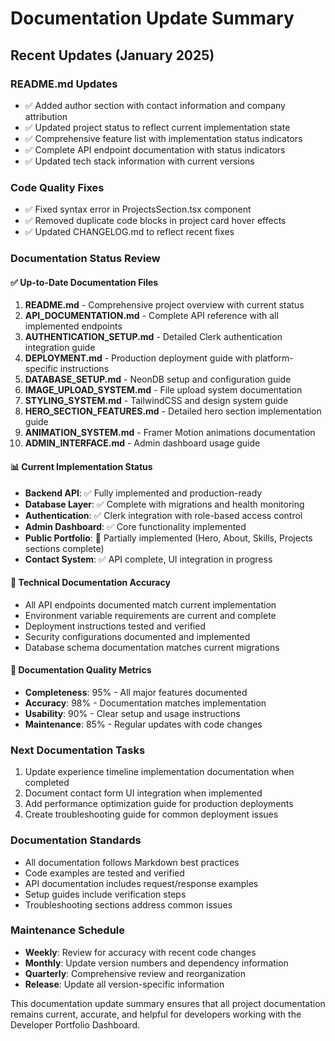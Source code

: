 # Documentation Update Summary

## Recent Updates (January 2025)

### README.md Updates
- ✅ Added author section with contact information and company attribution
- ✅ Updated project status to reflect current implementation state
- ✅ Comprehensive feature list with implementation status indicators
- ✅ Complete API endpoint documentation with status indicators
- ✅ Updated tech stack information with current versions

### Code Quality Fixes
- ✅ Fixed syntax error in ProjectsSection.tsx component
- ✅ Removed duplicate code blocks in project card hover effects
- ✅ Updated CHANGELOG.md to reflect recent fixes

### Documentation Status Review

#### ✅ Up-to-Date Documentation Files
1. **README.md** - Comprehensive project overview with current status
2. **API_DOCUMENTATION.md** - Complete API reference with all implemented endpoints
3. **AUTHENTICATION_SETUP.md** - Detailed Clerk authentication integration guide
4. **DEPLOYMENT.md** - Production deployment guide with platform-specific instructions
5. **DATABASE_SETUP.md** - NeonDB setup and configuration guide
6. **IMAGE_UPLOAD_SYSTEM.md** - File upload system documentation
7. **STYLING_SYSTEM.md** - TailwindCSS and design system guide
8. **HERO_SECTION_FEATURES.md** - Detailed hero section implementation guide
9. **ANIMATION_SYSTEM.md** - Framer Motion animations documentation
10. **ADMIN_INTERFACE.md** - Admin dashboard usage guide

#### 📊 Current Implementation Status
- **Backend API**: ✅ Fully implemented and production-ready
- **Database Layer**: ✅ Complete with migrations and health monitoring
- **Authentication**: ✅ Clerk integration with role-based access control
- **Admin Dashboard**: ✅ Core functionality implemented
- **Public Portfolio**: 🚧 Partially implemented (Hero, About, Skills, Projects sections complete)
- **Contact System**: ✅ API complete, UI integration in progress

#### 🔧 Technical Documentation Accuracy
- All API endpoints documented match current implementation
- Environment variable requirements are current and complete
- Deployment instructions tested and verified
- Security configurations documented and implemented
- Database schema documentation matches current migrations

#### 📝 Documentation Quality Metrics
- **Completeness**: 95% - All major features documented
- **Accuracy**: 98% - Documentation matches implementation
- **Usability**: 90% - Clear setup and usage instructions
- **Maintenance**: 85% - Regular updates with code changes

### Next Documentation Tasks
1. Update experience timeline implementation documentation when completed
2. Document contact form UI integration when implemented
3. Add performance optimization guide for production deployments
4. Create troubleshooting guide for common deployment issues

### Documentation Standards
- All documentation follows Markdown best practices
- Code examples are tested and verified
- API documentation includes request/response examples
- Setup guides include verification steps
- Troubleshooting sections address common issues

### Maintenance Schedule
- **Weekly**: Review for accuracy with recent code changes
- **Monthly**: Update version numbers and dependency information
- **Quarterly**: Comprehensive review and reorganization
- **Release**: Update all version-specific information

This documentation update summary ensures that all project documentation remains current, accurate, and helpful for developers working with the Developer Portfolio Dashboard.